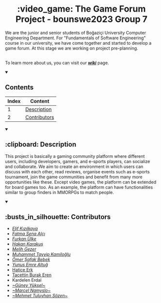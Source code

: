 <h1 align="center"> :video_game: The Game Forum Project - bounswe2023 Group 7</h1>
We are the junior and senior students of Boğaziçi University Computer Engineering Department. For "Fundamentals of Software Engineering" course in our university, we have come together and started to develop a game forum. At this stage we are working on project pre-planning.

<br>To learn more about us, you can visit our [***wiki***](https://github.com/bounswe/bounswe2023group7/wiki) page.
<details open><summary><h2>Contents</h2></summary>

|Index | Content              | 
|-     | -                    | 
|   1  | [Description](https://github.com/bounswe/bounswe2023group7#-clipboard-description-)          |
|   2  | [Contributors](https://github.com/bounswe/bounswe2023group7#-busts_in_silhouette-contributors-)        |

</details>
<details open><summary><h2> :clipboard: Description </h2></summary>

This project is basically a gaming community platform where different users, including developers, gamers, and e-sports players, can socialize and collaborate. We aim to create an environment in which users can discuss with each other, read reviews, organise events such as e-sports tournament, join the game communities and benefit from many more opportunities like these. Except video games, the platform can be extended for board games too. As an example, the platform can have functionalities similar to group finders in MMORPGs to match people. 
</details><details open><summary><h2> :busts_in_silhouette: Contributors </h2></summary>

- [*Elif Kızılkaya*](https://github.com/elifkizilky)
- [*Fatma Sena Alçı*](https://github.com/senaal)
- [*Furkan Ülke*](https://github.com/frknlke)
- [*Hakan Karakuş*](https://github.com/Hakkush-07)
- [*Melih Gezer*](https://github.com/melihgezerr)
- [*Muhammet Tayyip Kamiloğlu*](https://github.com/mtkamiloglu)
- [*Ömer Şafak Bebek*](https://github.com/omersafakbebek)
- [*Yunus Emre Altuğ*](https://github.com/yunusemrealtug)
- [Hatice Erk](https://github.com/haticerk)
- [Tacettin Burak Eren](https://github.com/tacettinburakeren)
- Kardelen Erdal
- [*~Güney Yüksel~*](https://github.com/SouthAscend)
- [*~Marcel Namyslo~*](https://github.com/Mercyrion)
- [*~Mehmet Tuluyhan Sözen~*](https://github.com/tuluyhansozen)

</details>
